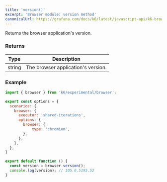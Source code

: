 ```yaml
---
title: 'version()'
excerpt: 'Browser module: version method'
canonicalUrl: https://grafana.com/docs/k6/latest/javascript-api/k6-browser/version/
---
```


Returns the browser application's version.

### Returns

| Type   | Description                        |
| ------ | ---------------------------------- |
| string | The browser application's version. |


### Example

<CodeGroup labels={[]}>

```javascript
import { browser } from 'k6/experimental/browser';

export const options = {
  scenarios: {
    browser: {
      executor: 'shared-iterations',
      options: {
        browser: {
            type: 'chromium',
        },
      },
    },
  },
}

export default function () {
  const version = browser.version();
  console.log(version); // 105.0.5195.52
}
```

</CodeGroup>

